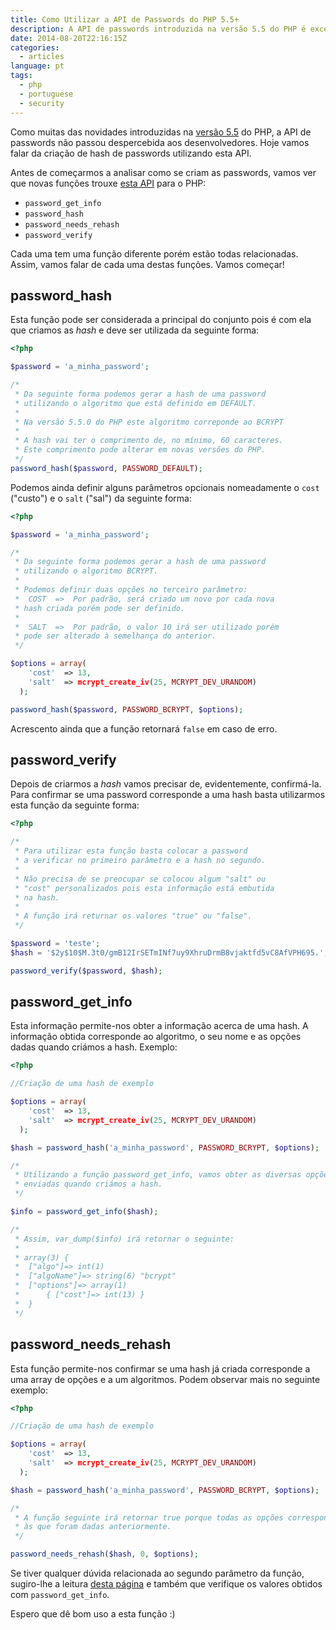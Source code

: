 ```yaml
---
title: Como Utilizar a API de Passwords do PHP 5.5+
description: A API de passwords introduzida na versão 5.5 do PHP é excelente. Trouxe quatro novas maravilhosas funções. Resumimos a forma como cada uma funciona.
date: 2014-08-20T22:16:15Z
categories:
  - articles
language: pt
tags:
  - php
  - portuguese
  - security
---
```


Como muitas das novidades introduzidas na [versão 5.5](http://php.net/manual/en/migration55.changes.php) do PHP, a API de passwords não passou despercebida aos desenvolvedores. Hoje vamos falar da criação de hash de passwords utilizando esta API.

<!--more-->

Antes de começarmos a analisar como se criam as passwords, vamos ver que novas funções trouxe [esta API](http://php.net/manual/en/book.password.php) para o PHP:

  * `password_get_info`
  * `password_hash`
  * `password_needs_rehash`
  * `password_verify`

Cada uma tem uma função diferente porém estão todas relacionadas. Assim, vamos falar de cada uma destas funções. Vamos começar!

## password_hash

Esta função pode ser considerada a principal do conjunto pois é com ela que criamos as *hash* e deve ser utilizada da seguinte forma:

```php
<?php

$password = 'a_minha_password';

/*
 * Da seguinte forma podemos gerar a hash de uma password
 * utilizando o algoritmo que está definido em DEFAULT.
 *
 * Na versão 5.5.0 do PHP este algoritmo correponde ao BCRYPT
 *
 * A hash vai ter o comprimento de, no mínimo, 60 caracteres.
 * Este comprimento pode alterar em novas versões do PHP.
 */
password_hash($password, PASSWORD_DEFAULT);
```


Podemos ainda definir alguns parâmetros opcionais nomeadamente o ```cost``` ("custo") e o ```salt``` ("sal") da seguinte forma:

```php
<?php

$password = 'a_minha_password';

/*
 * Da seguinte forma podemos gerar a hash de uma password
 * utilizando o algoritmo BCRYPT.
 *
 * Podemos definir duas opções no terceiro parâmetro:
 *  COST  =>  Por padrão, será criado um novo por cada nova
 * hash criada porém pode ser definido.
 *
 *  SALT  =>  Por padrão, o valor 10 irá ser utilizado porém
 * pode ser alterado à semelhança do anterior.
 */

$options = array(
    'cost'  => 13,
    'salt'  => mcrypt_create_iv(25, MCRYPT_DEV_URANDOM)
  );

password_hash($password, PASSWORD_BCRYPT, $options);
```

Acrescento ainda que a função retornará ```false``` em caso de erro.


## password_verify

Depois de criarmos a *hash* vamos precisar de, evidentemente, confirmá-la. Para confirmar se uma password corresponde a uma hash basta utilizarmos esta função da seguinte forma:

```php
<?php

/*
 * Para utilizar esta função basta colocar a password
 * a verificar no primeiro parâmetro e a hash no segundo.
 *
 * Não precisa de se preocupar se colocou algum "salt" ou
 * "cost" personalizados pois esta informação está embutida
 * na hash.
 *
 * A função irá returnar os valores "true" ou "false".
 */

$password = 'teste';
$hash = '$2y$10$M.3t0/gmB12IrSETmINf7uy9XhruDrmB8vjaktfd5vC8AfVPH695.';

password_verify($password, $hash);
```

## password_get_info

Esta informação permite-nos obter a informação acerca de uma hash. A informação obtida corresponde ao algoritmo, o seu nome e as opções dadas quando criámos a hash. Exemplo:

```php
<?php

//Criação de uma hash de exemplo

$options = array(
    'cost'  => 13,
    'salt'  => mcrypt_create_iv(25, MCRYPT_DEV_URANDOM)
  );

$hash = password_hash('a_minha_password', PASSWORD_BCRYPT, $options);

/*
 * Utilizando a função password_get_info, vamos obter as diversas opções
 * enviadas quando criámos a hash.
 */

$info = password_get_info($hash);

/*
 * Assim, var_dump($info) irá retornar o seguinte:
 *
 * array(3) {
 * 	["algo"]=> int(1)
 *	["algoName"]=> string(6) "bcrypt"
 *	["options"]=> array(1)
 *		{ ["cost"]=> int(13) }
 *	}
 */
```

## password_needs_rehash

Esta função permite-nos confirmar se uma hash já criada corresponde a uma array de opções e a um algoritmos. Podem observar mais no seguinte exemplo:

```php
<?php

//Criação de uma hash de exemplo

$options = array(
    'cost'  => 13,
    'salt'  => mcrypt_create_iv(25, MCRYPT_DEV_URANDOM)
  );

$hash = password_hash('a_minha_password', PASSWORD_BCRYPT, $options);

/*
 * A função seguinte irá retornar true porque todas as opções corresponde
 * às que foram dadas anteriormente.
 */

password_needs_rehash($hash, 0, $options);
```

Se tiver qualquer dúvida relacionada ao segundo parâmetro da função, sugiro-lhe a leitura [desta página](http://php.net/manual/pt_BR/password.constants.php) e também que verifique os valores obtidos com ```password_get_info```.

Espero que dê bom uso a esta função :)
